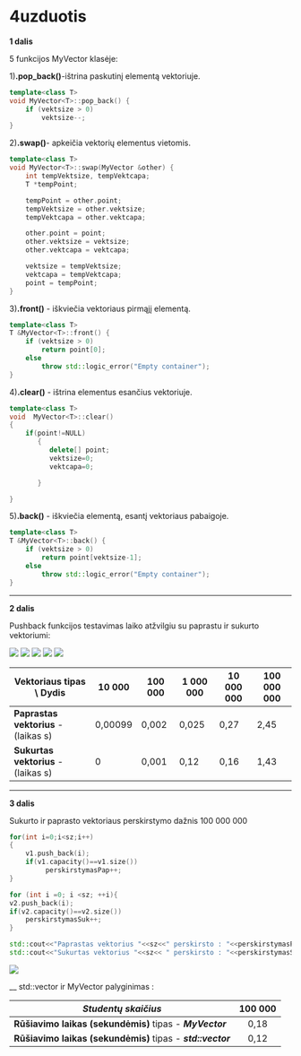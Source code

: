 # 4uzduotis

**1 dalis**

5 funkcijos MyVector klasėje:

1)**.pop_back()**-ištrina paskutinį elementą vektoriuje.
```cpp
template<class T>
void MyVector<T>::pop_back() {
    if (vektsize > 0)
        vektsize--;
}
```
2)**.swap()**- apkeičia vektorių elementus vietomis.
```cpp
template<class T>
void MyVector<T>::swap(MyVector &other) {
    int tempVektsize, tempVektcapa;
    T *tempPoint;

    tempPoint = other.point;
    tempVektsize = other.vektsize;
    tempVektcapa = other.vektcapa;

    other.point = point;
    other.vektsize = vektsize;
    other.vektcapa = vektcapa;

    vektsize = tempVektsize;
    vektcapa = tempVektcapa;
    point = tempPoint;
}
```
3)**.front()** - iškviečia vektoriaus pirmąjį elementą.
```cpp
template<class T>
T &MyVector<T>::front() {
    if (vektsize > 0)
        return point[0];
    else
        throw std::logic_error("Empty container");
}
```
4)**.clear()** - ištrina elementus esančius vektoriuje.
```cpp
template<class T>
void  MyVector<T>::clear()
{
    if(point!=NULL)
       {
          delete[] point;
          vektsize=0;
          vektcapa=0;

       }

}
```
5)**.back()** - iškviečia elementą, esantį vektoriaus pabaigoje.
```cpp
template<class T>
T &MyVector<T>::back() {
    if (vektsize > 0)
        return point[vektsize-1];
    else
        throw std::logic_error("Empty container");
}
```
___
**2 dalis**

Pushback funkcijos testavimas laiko atžvilgiu su paprastu ir sukurto vektoriumi:

![](https://user-images.githubusercontent.com/45967745/57319486-5963d200-7105-11e9-91cb-38efc0045c39.JPG)
![](https://user-images.githubusercontent.com/45967745/57319487-5963d200-7105-11e9-8fee-44f6a1fc2f4f.JPG)
![](https://user-images.githubusercontent.com/45967745/57319482-58cb3b80-7105-11e9-976a-38a57aae6453.JPG)
![](https://user-images.githubusercontent.com/45967745/57319483-5963d200-7105-11e9-83ef-afc2a0095e80.JPG)
![](https://user-images.githubusercontent.com/45967745/57319485-5963d200-7105-11e9-8853-416ad5959abd.JPG)

|  Vektoriaus tipas \ Dydis  | 10 000  |100 000   |1 000 000   |10 000 000  |100 000 000|
|---|---|---|---|---|---|
|**Paprastas vektorius** - (laikas s) |0,00099   |0,002   | 0,025   | 0,27  |2,45  |
|**Sukurtas vektorius** - (laikas s)|0 |  0,001  |0,12 | 0,16  |1,43|
___
**3 dalis**

Sukurto ir paprasto vektoriaus perskirstymo dažnis 100 000 000
```cpp
for(int i=0;i<sz;i++)
{
    v1.push_back(i);
    if(v1.capacity()==v1.size())
         perskirstymasPap++;
}
```
```cpp
for (int i =0; i <sz; ++i){
v2.push_back(i);
if(v2.capacity()==v2.size())
    perskirstymasSuk++;
}
```
```cpp
std::cout<<"Paprastas vektorius "<<sz<<" perskirsto : "<<perskirstymasPap <<" kartus"<<std::endl;
std::cout<<"Sukurtas vektorius "<<sz<< " perskirsto : "<<perskirstymasSuk <<" kartus"<<std::endl;
```
![](https://user-images.githubusercontent.com/45967745/57320818-78179800-7108-11e9-9883-f062f89d7fef.png)

__
std::vector ir MyVector palyginimas : 

|*Studentų skaičius*|100 000|
|---|:---:|
**Rūšiavimo laikas (sekundėmis)** tipas - __*MyVector*__|0,18    
**Rūšiavimo laikas (sekundėmis)** tipas - __*std::vector*__|0,12
